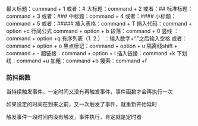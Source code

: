 

最大标题：command + 1 或者：#
大标题：command + 2 或者：##
标准标题：command + 3 或者：###
中标题：command + 4 或者：####
小标题：command + 5 或者：#####
插入表格：command + T
插入代码：command + option +c
行间公式 command + option + b
段落：command + 0
竖线 ： command + option +q
有序列表（1. 2.） ：输入数字+“.”之后输入空格 或者：command + option + o
黑点标记：command + option + u
隔离线shift + command + -
超链接：command + option + l
插入链接：command +k
下划线：command +u
加粗：command +b
搜索：command +f

### 防抖函数

当持续触发事件，一定时间又没有再触发事件，事件函数才会再执行一次

如果设定的时间在到来之前，又一次触发了事件，就重新开始延时

触发事件一段时间内没有触发，事件执行，肯定就是定时器